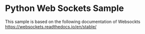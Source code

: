 # Python Web Sockets Sample
This sample is based on the following documentation of Websockts
https://websockets.readthedocs.io/en/stable/